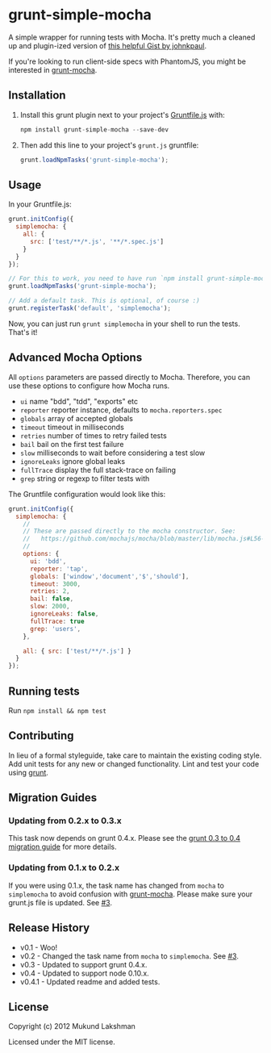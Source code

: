 # grunt-simple-mocha

A simple wrapper for running tests with Mocha. It's pretty much a cleaned up
and plugin-ized version of [this helpful Gist by johnkpaul][johnkpaul_gist].

If you're looking to run client-side specs with PhantomJS, you might be
interested in [grunt-mocha][othermocha].

## Installation
1. Install this grunt plugin next to your project's
   [Gruntfile.js][getting_started] with:
   ```javascript
   npm install grunt-simple-mocha --save-dev
   ```

2. Then add this line to your project's `grunt.js` gruntfile:
   ```javascript
   grunt.loadNpmTasks('grunt-simple-mocha');
   ```

## Usage

In your Gruntfile.js:

```javascript
grunt.initConfig({
  simplemocha: {
    all: {
      src: ['test/**/*.js', '**/*.spec.js']
    }
  }
});

// For this to work, you need to have run `npm install grunt-simple-mocha`
grunt.loadNpmTasks('grunt-simple-mocha');

// Add a default task. This is optional, of course :)
grunt.registerTask('default', 'simplemocha');
```

Now, you can just run `grunt simplemocha` in your shell to run the tests. That's it!

## Advanced Mocha Options

All `options` parameters are passed directly to Mocha. Therefore, you can use these options to configure how Mocha runs.

  - `ui` name "bdd", "tdd", "exports" etc
  - `reporter` reporter instance, defaults to `mocha.reporters.spec`
  - `globals` array of accepted globals
  - `timeout` timeout in milliseconds
  - `retries` number of times to retry failed tests
  - `bail` bail on the first test failure
  - `slow` milliseconds to wait before considering a test slow
  - `ignoreLeaks` ignore global leaks
  - `fullTrace` display the full stack-trace on failing
  - `grep` string or regexp to filter tests with

The Gruntfile configuration would look like this:

```javascript
grunt.initConfig({
  simplemocha: {
    //
    // These are passed directly to the mocha constructor. See:
    //   https://github.com/mochajs/mocha/blob/master/lib/mocha.js#L56-L74
    //
    options: {
      ui: 'bdd',
      reporter: 'tap',
      globals: ['window','document','$','should'],
      timeout: 3000,
      retries: 2,
      bail: false,
      slow: 2000,
      ignoreLeaks: false,
      fullTrace: true
      grep: 'users',
    },

    all: { src: ['test/**/*.js'] }
  }
});
```


## Running tests

Run `npm install && npm test`

## Contributing
In lieu of a formal styleguide, take care to maintain the existing coding
style. Add unit tests for any new or changed functionality. Lint and test your
code using [grunt][grunt_github].

## Migration Guides

### Updating from 0.2.x to 0.3.x

This task now depends on grunt 0.4.x. Please see the
[grunt 0.3 to 0.4 migration guide][migration_guide] for more details.

### Updating from 0.1.x to 0.2.x

If you were using 0.1.x, the task name has changed from `mocha` to
`simplemocha` to avoid confusion with [grunt-mocha][othermocha]. Please make
sure your grunt.js file is updated. See [#3][issue3].  

## Release History

* v0.1 - Woo!
* v0.2 - Changed the task name from `mocha` to `simplemocha`. See [#3][issue3].
* v0.3 - Updated to support grunt 0.4.x.
* v0.4 - Updated to support node 0.10.x.
* v0.4.1 - Updated readme and added tests.

## License
Copyright (c) 2012 Mukund Lakshman

Licensed under the MIT license.

[getting_started]: https://github.com/cowboy/grunt/blob/master/docs/getting_started.md
[johnkpaul_gist]: https://gist.github.com/2361303
[grunt_github]: http://github.com/cowboy/grunt
[issue3]: https://github.com/yaymukund/grunt-simple-mocha/issues/3
[othermocha]: https://github.com/kmiyashiro/grunt-mocha
[migration_guide]: https://github.com/gruntjs/grunt/wiki/Upgrading-from-0.3-to-0.4
